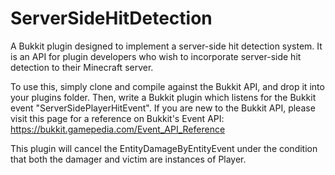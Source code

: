 # ServerSideHitDetection
A Bukkit plugin designed to implement a server-side hit detection system. It is an API for plugin developers who wish to incorporate server-side hit detection to their Minecraft server.

To use this, simply clone and compile against the Bukkit API, and drop it into your plugins folder. Then, write a Bukkit plugin which listens for the Bukkit event "ServerSidePlayerHitEvent". If you are new to the Bukkit API, please visit this page for a reference on Bukkit's Event API: https://bukkit.gamepedia.com/Event_API_Reference

This plugin will cancel the EntityDamageByEntityEvent under the condition that both the damager and victim are instances of Player.
